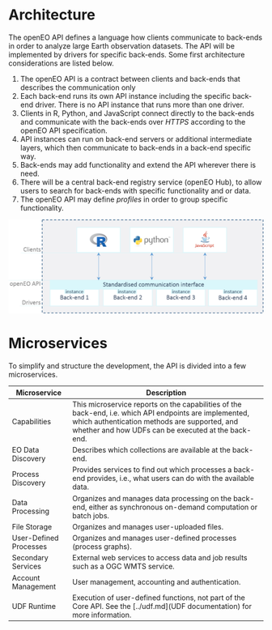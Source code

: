 # Architecture

The openEO API defines a language how clients communicate to back-ends in order to analyze large Earth observation datasets. The API will be implemented by drivers for specific back-ends. Some first architecture considerations are listed below.

1. The openEO API is a contract between clients and back-ends that describes the communication only
2. Each back-end runs its own API instance including the specific back-end driver. There is no API instance that runs more than one driver.
3. Clients in R, Python, and JavaScript connect directly to the back-ends and communicate with the back-ends over *HTTPS* according to the openEO API specification.
4. API instances can run on back-end servers or additional intermediate layers, which then communicate to back-ends in a back-end specific way.
5. Back-ends may add functionality and extend the API wherever there is need.
6. There will be a central back-end registry service (openEO Hub), to allow users to search for back-ends with specific functionality and or data. 
7. The openEO API may define *profiles* in order to group specific functionality.

![Architecture - openEO API shown in dark blue](./arch.png)

# Microservices

To simplify and structure the development, the API is divided into a few microservices.

| Microservice           | Description |
| ---------------------- | ----------- |
| Capabilities           | This microservice reports on the capabilities of the back-end, i.e. which API endpoints are implemented, which authentication methods are supported, and whether and how UDFs can be executed at the back-end. |
| EO Data Discovery      | Describes which collections are available at the back-end. |
| Process Discovery      | Provides services to find out which processes a back-end provides, i.e., what users can do with the available data. |
| Data Processing        | Organizes and manages data processing on the back-end, either as synchronous on-demand computation or batch jobs. |
| File Storage           | Organizes and manages user-uploaded files. |
| User-Defined Processes | Organizes and manages user-defined processes (process graphs). |
| Secondary Services     | External web services to access data and job results such as a OGC WMTS service. |
| Account Management     | User management, accounting and authentication. |
| UDF Runtime            | Execution of user-defined functions, not part of the Core API. See the [../udf.md](UDF documentation) for more information. |
